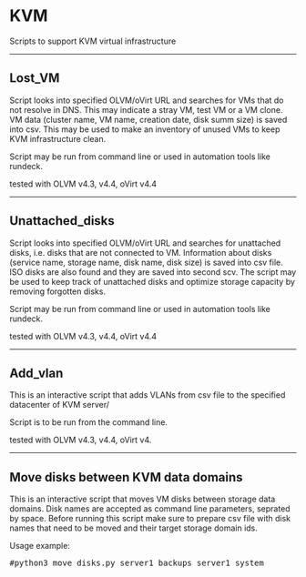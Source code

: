 # KVM
Scripts to support KVM virtual infrastructure

---

## Lost_VM

Script looks into specified OLVM/oVirt URL and searches for VMs that do not resolve in DNS. This may indicate a stray VM, test VM or a VM clone. VM data (cluster name, VM name, creation date, disk summ size) is saved into csv. This may be used to make an inventory of unused VMs to keep KVM infrastructure clean.

Script may be run from command line or used in automation tools like rundeck.

tested with OLVM v4.3, v4.4, oVirt v4.4

---

## Unattached_disks

Script looks into specified OLVM/oVirt URL and searches for unattached disks, i.e. disks that are not connected to VM. Information about disks (service name, storage name, disk name, disk size) is saved into csv file. ISO disks are also found and they are saved into second scv. The script may be used to keep track of unattached disks and optimize storage capacity by removing forgotten disks. 

Script may be run from command line or used in automation tools like rundeck.

tested with OLVM v4.3, v4.4, oVirt v4.4

---

## Add_vlan

This is an interactive script that adds VLANs from csv file to the specified datacenter of KVM server/

Script is to be run from the command line.

tested with OLVM v4.3, v4.4, oVirt v4.

---

## Move disks between KVM data domains

This is an interactive script that moves VM disks between storage data domains. Disk names are accepted as command line parameters, seprated by space. Before running this script make sure to prepare csv file with disk names that need to be moved and their target storage domain ids.

Usage example:
<pre>
#python3 move_disks.py server1_backups server1_system
</pre>
